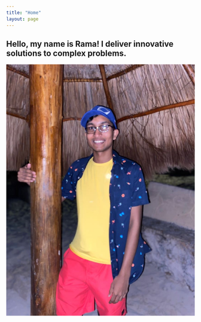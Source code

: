 ```yaml
---
title: "Home"
layout: page
---
```


## Hello, my name is Rama! I deliver innovative solutions to complex problems.

![screenshot](assets/IMG_2474.JPG)